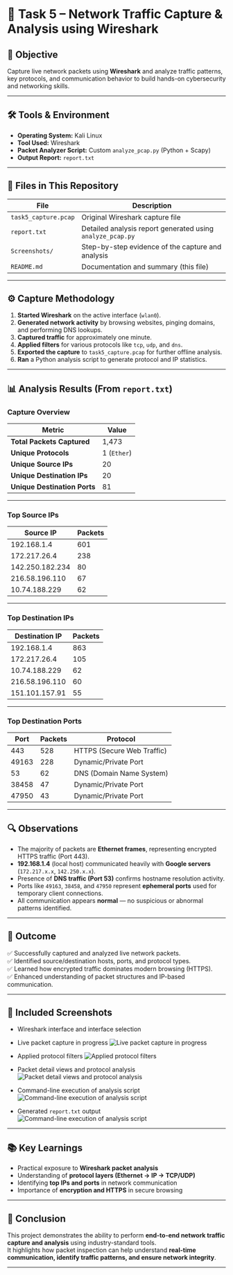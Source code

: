 # 🧠 Task 5 – Network Traffic Capture & Analysis using Wireshark

## 🎯 Objective
Capture live network packets using **Wireshark** and analyze traffic patterns, key protocols, and communication behavior to build hands-on cybersecurity and networking skills.

---

## 🛠 Tools & Environment
- **Operating System:** Kali Linux  
- **Tool Used:** Wireshark  
- **Packet Analyzer Script:** Custom `analyze_pcap.py` (Python + Scapy)  
- **Output Report:** `report.txt`  

---

## 📁 Files in This Repository
| File | Description |
|------|--------------|
| `task5_capture.pcap` | Original Wireshark capture file |
| `report.txt` | Detailed analysis report generated using `analyze_pcap.py` |
| `Screenshots/` | Step-by-step evidence of the capture and analysis |
| `README.md` | Documentation and summary (this file) |

---

## ⚙️ Capture Methodology
1. **Started Wireshark** on the active interface (`wlan0`).  
2. **Generated network activity** by browsing websites, pinging domains, and performing DNS lookups.  
3. **Captured traffic** for approximately one minute.  
4. **Applied filters** for various protocols like `tcp`, `udp`, and `dns`.  
5. **Exported the capture** to `task5_capture.pcap` for further offline analysis.  
6. **Ran** a Python analysis script to generate protocol and IP statistics.

---

## 📊 Analysis Results (From `report.txt`)

### **Capture Overview**
| Metric | Value |
|--------|--------|
| **Total Packets Captured** | 1,473 |
| **Unique Protocols** | 1 (`Ether`) |
| **Unique Source IPs** | 20 |
| **Unique Destination IPs** | 20 |
| **Unique Destination Ports** | 81 |

---

### **Top Source IPs**
| Source IP | Packets |
|------------|----------|
| 192.168.1.4 | 601 |
| 172.217.26.4 | 238 |
| 142.250.182.234 | 80 |
| 216.58.196.110 | 67 |
| 10.74.188.229 | 62 |

---

### **Top Destination IPs**
| Destination IP | Packets |
|----------------|----------|
| 192.168.1.4 | 863 |
| 172.217.26.4 | 105 |
| 10.74.188.229 | 62 |
| 216.58.196.110 | 60 |
| 151.101.157.91 | 55 |

---

### **Top Destination Ports**
| Port | Packets | Protocol |
|------|----------|-----------|
| 443 | 528 | HTTPS (Secure Web Traffic) |
| 49163 | 228 | Dynamic/Private Port |
| 53 | 62 | DNS (Domain Name System) |
| 38458 | 47 | Dynamic/Private Port |
| 47950 | 43 | Dynamic/Private Port |

---

## 🔍 Observations
- The majority of packets are **Ethernet frames**, representing encrypted HTTPS traffic (Port 443).  
- **192.168.1.4** (local host) communicated heavily with **Google servers** (`172.217.x.x`, `142.250.x.x`).  
- Presence of **DNS traffic (Port 53)** confirms hostname resolution activity.  
- Ports like `49163`, `38458`, and `47950` represent **ephemeral ports** used for temporary client connections.  
- All communication appears **normal** — no suspicious or abnormal patterns identified.

---

## 🧾 Outcome
✅ Successfully captured and analyzed live network packets.  
✅ Identified source/destination hosts, ports, and protocol types.  
✅ Learned how encrypted traffic dominates modern browsing (HTTPS).  
✅ Enhanced understanding of packet structures and IP-based communication.

---

## 📸 Included Screenshots
- Wireshark interface and interface selection  
- Live packet capture in progress
  ![Live packet capture in progress](Screenshots/Screenshot_2025-10-28_20_06_34.png)

- Applied protocol filters
  ![Applied protocol filters](Screenshots/Screenshot_2025-10-28_20_10_38.png)
  
- Packet detail views and protocol analysis
  ![Packet detail views and protocol analysis](Screenshots/Screenshot_2025-10-28_20_12_03.png)
 
- Command-line execution of analysis script
  ![Command-line execution of analysis script](Screenshots/Screenshot_2025-10-28_20_43_40.png)
  
- Generated `report.txt` output  
  ![Command-line execution of analysis script](Screenshots/Screenshot_2025-10-28_20_43_51.png)
---

## 📚 Key Learnings
- Practical exposure to **Wireshark packet analysis**
- Understanding of **protocol layers (Ethernet → IP → TCP/UDP)**
- Identifying **top IPs and ports** in network communication
- Importance of **encryption and HTTPS** in secure browsing

---

## 🏁 Conclusion
This project demonstrates the ability to perform **end-to-end network traffic capture and analysis** using industry-standard tools.  
It highlights how packet inspection can help understand **real-time communication, identify traffic patterns, and ensure network integrity**.

---
